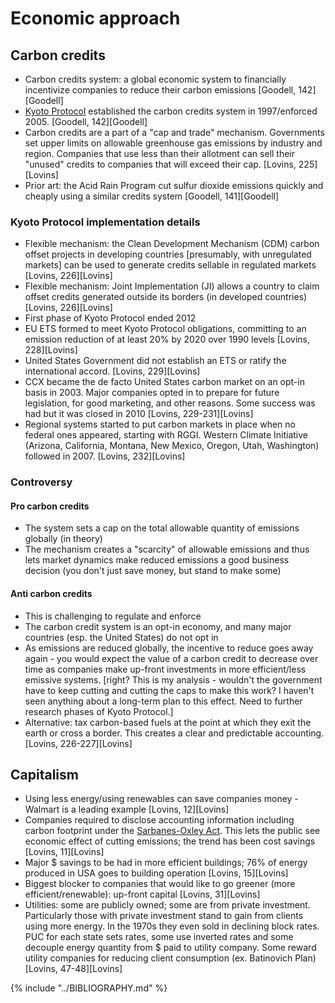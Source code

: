 # Economic approach
## Carbon credits
* Carbon credits system: a global economic system to financially incentivize companies to reduce their carbon emissions [Goodell, 142][Goodell]
* [Kyoto Protocol](https://en.wikipedia.org/wiki/Kyoto_Protocol) established the carbon credits system in 1997/enforced 2005. [Goodell, 142][Goodell]
* Carbon credits are a part of a "cap and trade" mechanism. Governments set upper limits on allowable greenhouse gas emissions by industry and region. Companies that use less than their allotment can sell their "unused" credits to companies that will exceed their cap. [Lovins, 225][Lovins]
* Prior art: the Acid Rain Program cut sulfur dioxide emissions quickly and cheaply using a similar credits system [Goodell, 141][Goodell]

### Kyoto Protocol implementation details
* Flexible mechanism: the Clean Development Mechanism (CDM) carbon offset projects in developing countries [presumably, with unregulated markets] can be used to generate credits sellable in regulated markets [Lovins, 226][Lovins]
* Flexible mechanism: Joint Implementation (JI) allows a country to claim offset credits generated outside its borders (in developed countries) [Lovins, 226][Lovins]
* First phase of Kyoto Protocol ended 2012
* EU ETS formed to meet Kyoto Protocol obligations, committing to an emission reduction of at least 20% by 2020 over 1990 levels [Lovins, 228][Lovins]
* United States Government did not establish an ETS or ratify the international accord. [Lovins, 229][Lovins]
* CCX became the de facto United States carbon market on an opt-in basis in 2003. Major companies opted in to prepare for future legislation, for good marketing, and other reasons. Some success was had but it was closed in 2010 [Lovins, 229-231][Lovins]
* Regional systems started to put carbon markets in place when no federal ones appeared, starting with RGGI. Western Climate Initiative (Arizona, California, Montana, New Mexico, Oregon, Utah, Washington) followed in 2007. [Lovins, 232][Lovins]

### Controversy

#### Pro carbon credits
* The system sets a cap on the total allowable quantity of emissions globally (in theory)
* The mechanism creates a "scarcity" of allowable emissions and thus lets market dynamics make reduced emissions a good business decision (you don't just save money, but stand to make some)

#### Anti carbon credits
* This is challenging to regulate and enforce
* The carbon credit system is an opt-in economy, and many major countries (esp. the United States) do not opt in
* As emissions are reduced globally, the incentive to reduce goes away again - you would expect the value of a carbon credit to decrease over time as companies make up-front investments in more efficient/less emissive systems. [right? This is my analysis - wouldn't the government have to keep cutting and cutting the caps to make this work? I haven't seen anything about a long-term plan to this effect. Need to further research phases of Kyoto Protocol.]
* Alternative: tax carbon-based fuels at the point at which they exit the earth or cross a border. This creates a clear and predictable accounting. [Lovins, 226-227][Lovins]

## Capitalism
* Using less energy/using renewables can save companies money - Walmart is a leading example [Lovins, 12][Lovins]
* Companies required to disclose accounting information including carbon footprint under the [Sarbanes-Oxley Act](https://en.wikipedia.org/wiki/Sarbanes–Oxley_Act). This lets the public see economic effect of cutting emissions; the trend has been cost savings [Lovins, 11][Lovins]
* Major $ savings to be had in more efficient buildings; 76% of energy produced in USA goes to building operation [Lovins, 15][Lovins]
* Biggest blocker to companies that would like to go greener (more efficient/renewable): up-front capital [Lovins, 31][Lovins]
* Utilities: some are publicly owned; some are from private investment. Particularly those with private investment stand to gain from clients using more energy. In the 1970s they even sold in declining block rates. PUC for each state sets rates, some use inverted rates and some decouple energy quantity from $ paid to utility company. Some reward utility companies for reducing client consumption (ex. Batinovich Plan) [Lovins, 47-48][Lovins]

{% include "../BIBLIOGRAPHY.md" %}
